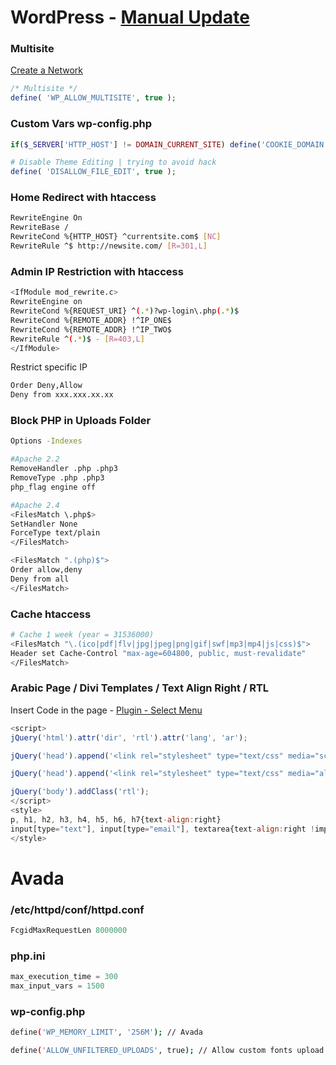 # WordPress - <a href="https://codex.wordpress.org/Updating_WordPress#Manual_Update" target="_blank">Manual Update</a>

### Multisite
<a href="https://codex.wordpress.org/Create_A_Network" target="_blank">Create a Network</a>
```php
/* Multisite */
define( 'WP_ALLOW_MULTISITE', true );
```

### Custom Vars wp-config.php
```php
if($_SERVER['HTTP_HOST'] != DOMAIN_CURRENT_SITE) define('COOKIE_DOMAIN', false);

# Disable Theme Editing | trying to avoid hack
define( 'DISALLOW_FILE_EDIT', true );
```

### Home Redirect with htaccess
```sh
RewriteEngine On
RewriteBase /
RewriteCond %{HTTP_HOST} ^currentsite.com$ [NC]
RewriteRule ^$ http://newsite.com/ [R=301,L]
```

### Admin IP Restriction with htaccess
```sh
<IfModule mod_rewrite.c>
RewriteEngine on
RewriteCond %{REQUEST_URI} ^(.*)?wp-login\.php(.*)$
RewriteCond %{REMOTE_ADDR} !^IP_ONE$
RewriteCond %{REMOTE_ADDR} !^IP_TWO$
RewriteRule ^(.*)$ - [R=403,L]
</IfModule>
```
Restrict specific IP
```sh
Order Deny,Allow
Deny from xxx.xxx.xx.xx
```

### Block PHP in Uploads Folder
```sh
Options -Indexes

#Apache 2.2
RemoveHandler .php .php3
RemoveType .php .php3
php_flag engine off

#Apache 2.4
<FilesMatch \.php$>
SetHandler None
ForceType text/plain
</FilesMatch>

<FilesMatch ".(php)$">
Order allow,deny
Deny from all
</FilesMatch>
```


### Cache htaccess
```sh
# Cache 1 week (year = 31536000)
<FilesMatch "\.(ico|pdf|flv|jpg|jpeg|png|gif|swf|mp3|mp4|js|css)$">
Header set Cache-Control "max-age=604800, public, must-revalidate"
</FilesMatch>
```

### Arabic Page / Divi Templates / Text Align Right / RTL
Insert Code in the page - <a href="https://wordpress.org/plugins/page-menu/" target="_blank">Plugin - Select Menu</a>
```javascript
<script>
jQuery('html').attr('dir', 'rtl').attr('lang', 'ar');

jQuery('head').append('<link rel="stylesheet" type="text/css" media="screen" href="'+location.protocol+'//'+location.hostname+'/wp-content/themes/Divi/rtl.css">');

jQuery('head').append('<link rel="stylesheet" type="text/css" media="all" id="contact-form-7-rtl.css" href="'+location.protocol+'//'+location.hostname+'/wp-content/plugins/contact-form-7/includes/css/styles-rtl.css">');

jQuery('body').addClass('rtl');
</script>
<style>
p, h1, h2, h3, h4, h5, h6, h7{text-align:right}
input[type="text"], input[type="email"], textarea{text-align:right !important}
</style>
```

# Avada
### /etc/httpd/conf/httpd.conf
```php
FcgidMaxRequestLen 8000000
```
### php.ini
```php
max_execution_time = 300
max_input_vars = 1500
```
### wp-config.php
```sh
define('WP_MEMORY_LIMIT', '256M'); // Avada

define('ALLOW_UNFILTERED_UPLOADS', true); // Allow custom fonts upload
```
